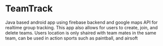 # TeamTrack
Java based android app using firebase backend and google maps API for realtime group tracking. This app also allows for users to create, join, and delete teams. Users location is only shaired with team mates in the same team, can be used in action sports such as paintball, and airsoft
